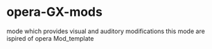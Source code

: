 # opera-GX-mods
mode which provides visual and auditory modifications
this mode are ispired of opera Mod_template
